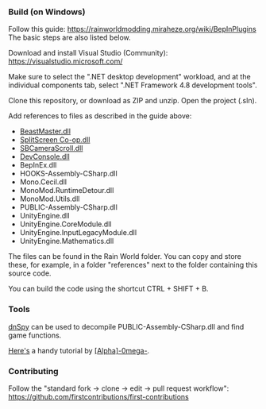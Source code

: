 ### Build (on Windows)
Follow this guide: https://rainworldmodding.miraheze.org/wiki/BepInPlugins  
The basic steps are also listed below.

Download and install Visual Studio (Community): https://visualstudio.microsoft.com/

Make sure to select the ".NET desktop development" workload, and at the individual components tab, select ".NET Framework 4.8 development tools".

Clone this repository, or download as ZIP and unzip. Open the project (.sln).

Add references to files as described in the guide above:
- [BeastMaster.dll](https://github.com/NoirCatto/BeastMaster)
- [SplitScreen Co-op.dll](https://github.com/henpemaz/RemixMods)
- [SBCameraScroll.dll](https://github.com/SchuhBaum/SBCameraScroll)
- [DevConsole.dll](https://github.com/SlimeCubed/DevConsole)
- BepInEx.dll
- HOOKS-Assembly-CSharp.dll
- Mono.Cecil.dll
- MonoMod.RuntimeDetour.dll
- MonoMod.Utils.dll
- PUBLIC-Assembly-CSharp.dll
- UnityEngine.dll
- UnityEngine.CoreModule.dll
- UnityEngine.InputLegacyModule.dll
- UnityEngine.Mathematics.dll

The files can be found in the Rain World folder. You can copy and store these, for example, in a folder "references" next to the folder containing this source code.

You can build the code using the shortcut CTRL + SHIFT + B.


### Tools
[dnSpy](https://github.com/dnSpy/dnSpy) can be used to decompile PUBLIC-Assembly-CSharp.dll and find game functions.

[Here's](https://www.youtube.com/watch?v=1ckUvTtZaVY) a handy tutorial by [\[Alpha\]-0mega-](https://www.youtube.com/@0megaD).


### Contributing
Follow the "standard fork -> clone -> edit -> pull request workflow": https://github.com/firstcontributions/first-contributions
